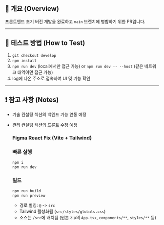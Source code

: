 ## 📝 개요 (Overview)

프론트엔드 초기 버전 개발을 완료하고 `main` 브랜치에 병합하기 위한 PR입니다.

---

## 🧪 테스트 방법 (How to Test)

1. `git checkout develop`
2. `npm install`
3. `npm run dev` (local에서만 접근 가능) or `npm run dev -- --host` (같은 네트워크 대역이면 접근 가능)
4. log에 나온 주소로 접속하여 UI 및 기능 확인

---

## ❗ 참고 사항 (Notes)

- 기술 컨설팅 섹션의 백엔드 기능 연동 예정
- 관리 컨설팅 섹션의 프론트 수정 예정
  
  ### Figma React Fix (Vite + Tailwind)

  ### 빠른 실행
  ```bash
  npm i
  npm run dev
  ```

  ### 빌드
  ```bash
  npm run build
  npm run preview
  ```

  - 경로 별칭: `@` -> `src`
  - Tailwind 활성화됨 (`src/styles/globals.css`)
  - 소스는 `/src`에 배치됨 (원본 zip의 `App.tsx`, `components/**`, `styles/**` 등)
